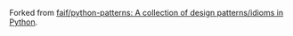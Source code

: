 Forked from <a href="https://github.com/faif/python-patterns">faif/python-patterns: A collection of design patterns/idioms in Python</a>.
